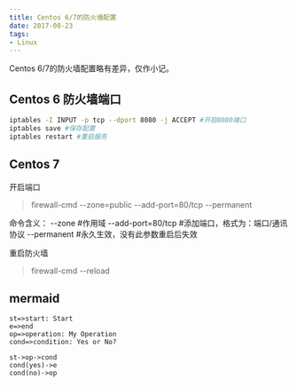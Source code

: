 ```yaml
---
title: Centos 6/7的防火墙配置
date: 2017-08-23
tags:
- Linux
---
```

Centos 6/7的防火墙配置略有差异，仅作小记。
<!--more-->
## Centos 6 防火墙端口
```bash
iptables -I INPUT -p tcp --dport 8080 -j ACCEPT #开启8080端口  
iptables save #保存配置  
iptables restart #重启服务  
```


## Centos 7 
开启端口
>firewall-cmd --zone=public --add-port=80/tcp --permanent

命令含义：
--zone #作用域
--add-port=80/tcp  #添加端口，格式为：端口/通讯协议
--permanent  #永久生效，没有此参数重启后失效

重启防火墙
> firewall-cmd --reload

## mermaid

```flow
st=>start: Start
e=>end
op=>operation: My Operation
cond=>condition: Yes or No?

st->op->cond
cond(yes)->e
cond(no)->op
```
<!--stackedit_data:
eyJoaXN0b3J5IjpbLTEyNDM5NzU3ODEsMTI4Njg5MDMzM119
-->
